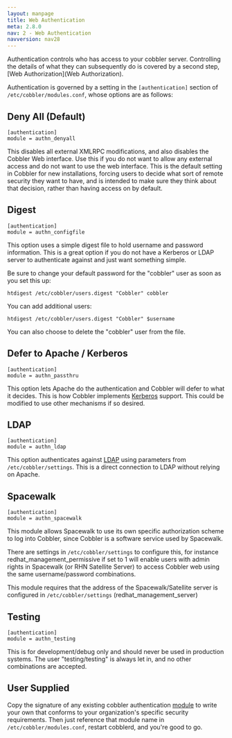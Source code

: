 ```yaml
---
layout: manpage
title: Web Authentication
meta: 2.8.0
nav: 2 - Web Authentication
navversion: nav28
---
```


Authentication controls who has access to your cobbler server. Controlling the details of what they can subsequently do
is covered by a second step, [Web Authorization](Web Authorization).

Authentication is governed by a setting in the `[authentication]` section of `/etc/cobbler/modules.conf`, whose options
are as follows:

## Deny All (Default) 

    [authentication]
    module = authn_denyall


This disables all external XMLRPC modifications, and also disables the Cobbler Web interface. Use this if you do not
want to allow any external access and do not want to use the web interface. This is the default setting in Cobbler for
new installations, forcing users to decide what sort of remote security they want to have, and is intended to make sure
they think about that decision, rather than having access on by default.

## Digest

    [authentication]
    module = authn_configfile

This option uses a simple digest file to hold username and password information. This is a great option if you do not
have a Kerberos or LDAP server to authenticate against and just want something simple.

Be sure to change your default password for the "cobbler" user as soon as you set this up:

    htdigest /etc/cobbler/users.digest "Cobbler" cobbler
   
You can add additional users:

    htdigest /etc/cobbler/users.digest "Cobbler" $username

You can also choose to delete the "cobbler" user from the file.

## Defer to Apache / Kerberos

    [authentication]
    module = authn_passthru

This option lets Apache do the authentication and Cobbler will defer to what it decides. This is how Cobbler implements
[Kerberos](Kerberos) support. This could be modified to use other mechanisms if so desired.

## LDAP

    [authentication]
    module = authn_ldap

This option authenticates against [LDAP](LDAP) using parameters from `/etc/cobbler/settings`. This is a direct
connection to LDAP without relying on Apache.

## Spacewalk

    [authentication]
    module = authn_spacewalk

This module allows Spacewalk to use its own specific authorization scheme to log into Cobbler, since Cobbler is a
software service used by Spacewalk.

There are settings in `/etc/cobbler/settings` to configure this, for instance redhat_management_permissive if set to 1
will enable users with admin rights in Spacewalk (or RHN Satellite Server) to access Cobbler web using the same
username/password combinations.  

This module requires that the address of the Spacewalk/Satellite server is configured in `/etc/cobbler/settings`
(redhat_management_server)

## Testing

    [authentication]
    module = authn_testing

This is for development/debug only and should never be used in production systems.  The user "testing/testing" is always
let in, and no other combinations are accepted.

## User Supplied

Copy the signature of any existing cobbler authentication [module](Modules) to write your own that conforms to your
organization's specific security requirements. Then just reference that module name in `/etc/cobbler/modules.conf`,
restart cobblerd, and you're good to go.
